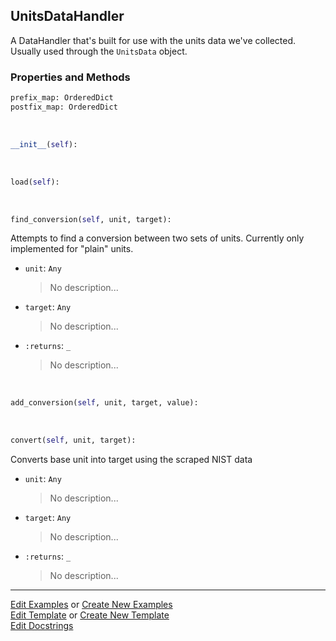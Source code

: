 ## <a id="McUtils.Data.ConstantsData.UnitsDataHandler">UnitsDataHandler</a>
A DataHandler that's built for use with the units data we've collected.
Usually used through the `UnitsData` object.

### Properties and Methods
```python
prefix_map: OrderedDict
postfix_map: OrderedDict
```
<a id="McUtils.Data.ConstantsData.UnitsDataHandler.__init__" class="docs-object-method">&nbsp;</a>
```python
__init__(self): 
```

<a id="McUtils.Data.ConstantsData.UnitsDataHandler.load" class="docs-object-method">&nbsp;</a>
```python
load(self): 
```

<a id="McUtils.Data.ConstantsData.UnitsDataHandler.find_conversion" class="docs-object-method">&nbsp;</a>
```python
find_conversion(self, unit, target): 
```
Attempts to find a conversion between two sets of units. Currently only implemented for "plain" units.
- `unit`: `Any`
    >No description...
- `target`: `Any`
    >No description...
- `:returns`: `_`
    >No description...

<a id="McUtils.Data.ConstantsData.UnitsDataHandler.add_conversion" class="docs-object-method">&nbsp;</a>
```python
add_conversion(self, unit, target, value): 
```

<a id="McUtils.Data.ConstantsData.UnitsDataHandler.convert" class="docs-object-method">&nbsp;</a>
```python
convert(self, unit, target): 
```
Converts base unit into target using the scraped NIST data
- `unit`: `Any`
    >No description...
- `target`: `Any`
    >No description...
- `:returns`: `_`
    >No description...





___

[Edit Examples](https://github.com/McCoyGroup/McUtils/edit/edit/ci/examples/ci/docs/McUtils/Data/ConstantsData/UnitsDataHandler.md) or 
[Create New Examples](https://github.com/McCoyGroup/McUtils/new/edit/?filename=ci/examples/ci/docs/McUtils/Data/ConstantsData/UnitsDataHandler.md) <br/>
[Edit Template](https://github.com/McCoyGroup/McUtils/edit/edit/ci/docs/ci/docs/McUtils/Data/ConstantsData/UnitsDataHandler.md) or 
[Create New Template](https://github.com/McCoyGroup/McUtils/new/edit/?filename=ci/docs/templates/ci/docs/McUtils/Data/ConstantsData/UnitsDataHandler.md) <br/>
[Edit Docstrings](https://github.com/McCoyGroup/McUtils/edit/edit/McUtils/Data/ConstantsData.py?message=Update%20Docs)